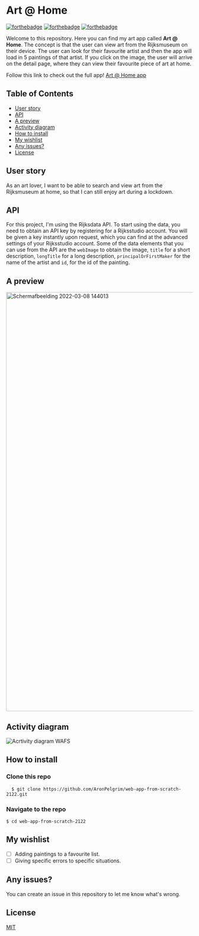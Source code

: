 # Art @ Home
[![forthebadge](https://forthebadge.com/images/badges/made-with-javascript.svg)](https://forthebadge.com)
[![forthebadge](https://forthebadge.com/images/badges/uses-css.svg)](https://forthebadge.com)
[![forthebadge](https://forthebadge.com/images/badges/uses-html.svg)](https://forthebadge.com)

Welcome to this repository. Here you can find my art app called **Art @ Home**. The concept is that the user can view art from the Rijksmuseum on their device. The user can look for their favourite artist and then the app will load in 5 paintings of that artist. If you click on the image, the user will arrive on the detail page, where they can view their favourite piece of art at home.

Follow this link to check out the full app!
[Art @ Home app](https://aronpelgrim.github.io/web-app-from-scratch-2122/)

## Table of Contents

-   [User story](#user-story)
-   [API](#api)
-   [A preview](#a-preview)
-   [Activity diagram](#activity-diagram)
-   [How to install](#how-to-install)
-   [My wishlist](#my-wishlist)
-   [Any issues?](#any-issues)
-   [License](#license)

## User story
As an art lover, I want to be able to search and view art from the Rijksmuseum at home, so that I can still enjoy art during a lockdown.

## API
For this project, I'm using the Rijksdata API. To start using the data, you need to obtain an API key by registering for a Rijksstudio account. You will be given a key instantly upon request, which you can find at the advanced settings of your Rijksstudio account. Some of the data elements that you can use from the API are the ```webImage``` to obtain the image, ```title``` for a short description, ```longTitle``` for a long description, ```principalOrFirstMaker``` for the name of the artist and ```id```, for the id of the painting.


## A preview
<img width="1128" alt="Schermafbeelding 2022-03-08 144013" src="https://user-images.githubusercontent.com/74137185/157249410-7e098815-1f1e-48b4-8a09-6ca8c40cb6d5.png">

## Activity diagram
![Acrtivity diagram WAFS](https://user-images.githubusercontent.com/74137185/157252445-741c94e9-1e8f-4ea0-a620-3bea5ded9e35.jpg)

## How to install
### Clone this repo
```
  $ git clone https://github.com/AronPelgrim/web-app-from-scratch-2122.git
```

### Navigate to the repo
```
$ cd web-app-from-scratch-2122
```

## My wishlist
- [ ] Adding paintings to a favourite list.
- [ ] Giving specific errors to specific situations.

## Any issues?
You can create an issue in this repository to let me know what's wrong.

 ## License
[MIT](https://github.com/AronPelgrim/web-app-from-scratch-2122/blob/main/LICENSE)
